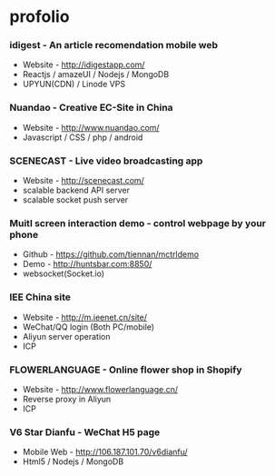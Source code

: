 # profolio

### idigest - An article recomendation mobile web
 - Website - http://idigestapp.com/
 - Reactjs / amazeUI / Nodejs / MongoDB
 - UPYUN(CDN) / Linode VPS

### Nuandao - Creative EC-Site in China
 - Website - http://www.nuandao.com/
 - Javascript / CSS / php / android

### SCENECAST - Live video broadcasting app
 - Website - http://scenecast.com/
 - scalable backend API server
 - scalable socket push server

### Muitl screen interaction demo - control webpage by your phone
 - Github - https://github.com/tiennan/mctrldemo
 - Demo - http://huntsbar.com:8850/
 - websocket(Socket.io)

### IEE China site
 - Website - http://m.ieenet.cn/site/
 - WeChat/QQ login (Both PC/mobile)
 - Aliyun server operation
 - ICP

### FLOWERLANGUAGE - Online flower shop in Shopify
 - Website - http://www.flowerlanguage.cn/
 - Reverse proxy in Aliyun
 - ICP

### V6 Star Dianfu - WeChat H5 page
 - Mobile Web - http://106.187.101.70/v6dianfu/
 - Html5 / Nodejs / MongoDB
